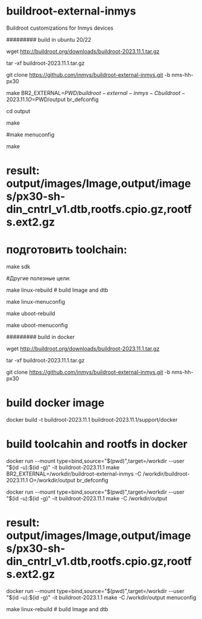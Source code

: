 # buildroot-external-inmys
Buildroot customizations for Inmys devices

######### build in ubuntu 20/22

wget http://buildroot.org/downloads/buildroot-2023.11.1.tar.gz

tar -xf buildroot-2023.11.1.tar.gz

git clone https://github.com/inmys/buildroot-external-inmys.git -b nms-hh-px30

make BR2_EXTERNAL=$PWD/buildroot-external-inmys -C buildroot-2023.11.1 O=$PWD/output br_defconfig

cd output

make

#make menuconfig

make

# result: output/images/Image,output/images/px30-sh-din_cntrl_v1.dtb,rootfs.cpio.gz,rootfs.ext2.gz

# подготовить toolchain:
make sdk

#Другие полезные цели:

make linux-rebuild # build Image and dtb

make linux-menuconfig

make uboot-rebuild

make uboot-menuconfig

######### build in docker

wget http://buildroot.org/downloads/buildroot-2023.11.1.tar.gz

tar -xf buildroot-2023.11.1.tar.gz

git clone https://github.com/inmys/buildroot-external-inmys.git -b nms-hh-px30

# build docker image

docker build -t buildroot-2023.11.1 buildroot-2023.11.1/support/docker

# build toolcahin and rootfs in docker

docker run --mount type=bind,source="$(pwd)",target=/workdir --user "$(id -u):$(id -g)" -it buildroot-2023.11.1 make BR2_EXTERNAL=/workdir/buildroot-external-inmys -C /workdir/buildroot-2023.11.1 O=/workdir/output br_defconfig

docker run --mount type=bind,source="$(pwd)",target=/workdir --user "$(id -u):$(id -g)" -it buildroot-2023.11.1 make -C /workdir/output

# result: output/images/Image,output/images/px30-sh-din_cntrl_v1.dtb,rootfs.cpio.gz,rootfs.ext2.gz

docker run --mount type=bind,source="$(pwd)",target=/workdir --user "$(id -u):$(id -g)" -it buildroot-2023.1.1 make -C /workdir/output menuconfig

make linux-rebuild # build Image and dtb
#
